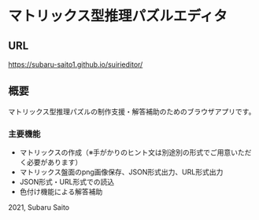 
# マトリックス型推理パズルエディタ


## URL

https://subaru-saito1.github.io/suirieditor/


## 概要

マトリックス型推理パズルの制作支援・解答補助のためのブラウザアプリです。

### 主要機能

- マトリックスの作成（※手がかりのヒント文は別途別の形式でご用意いただく必要があります）
- マトリックス盤面のpng画像保存、JSON形式出力、URL形式出力
- JSON形式・URL形式での読込
- 色付け機能による解答補助


2021, Subaru Saito